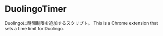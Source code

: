 # DuolingoTimer
Duolingoに時間制限を追加するスクリプト。
This is a Chrome extension that sets a time limit for Duolingo.
